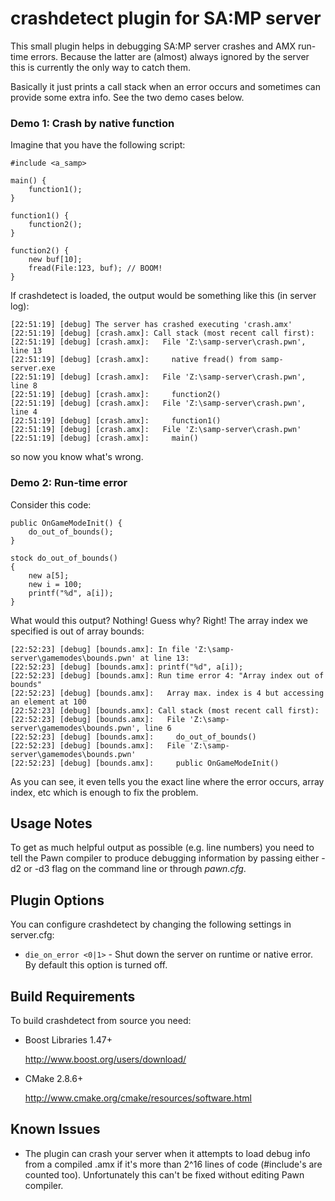 crashdetect plugin for SA:MP server
===================================

This small plugin helps in debugging SA:MP server crashes and AMX run-time errors. Because the latter are (almost) always
ignored by the server this is currently the only way to catch them.

Basically it just prints a call stack when an error occurs and sometimes can provide some extra info. See the two
demo cases below.

### Demo 1: Crash by native function ###

Imagine that you have the following script:

	#include <a_samp>

	main() {
		function1();
  	}

	function1() {
		function2();
	}

	function2() {
		new buf[10];
		fread(File:123, buf); // BOOM!
	}

If crashdetect is loaded, the output would be something like this (in server log):

	[22:51:19] [debug] The server has crashed executing 'crash.amx'
	[22:51:19] [debug] [crash.amx]: Call stack (most recent call first):
	[22:51:19] [debug] [crash.amx]:   File 'Z:\samp-server\crash.pwn', line 13
	[22:51:19] [debug] [crash.amx]:     native fread() from samp-server.exe
	[22:51:19] [debug] [crash.amx]:   File 'Z:\samp-server\crash.pwn', line 8
	[22:51:19] [debug] [crash.amx]:     function2()
	[22:51:19] [debug] [crash.amx]:   File 'Z:\samp-server\crash.pwn', line 4
	[22:51:19] [debug] [crash.amx]:     function1()
	[22:51:19] [debug] [crash.amx]:   File 'Z:\samp-server\crash.pwn'
	[22:51:19] [debug] [crash.amx]:     main()

so now you know what's wrong.


### Demo 2: Run-time error ###

Consider this code:

	public OnGameModeInit() {
		do_out_of_bounds();
	}

	stock do_out_of_bounds()
	{
		new a[5];
		new i = 100;
		printf("%d", a[i]);
 	}

What would this output? Nothing! Guess why? Right! The array index we specified is out of array bounds:

	[22:52:23] [debug] [bounds.amx]: In file 'Z:\samp-server\gamemodes\bounds.pwn' at line 13:
	[22:52:23] [debug] [bounds.amx]: printf("%d", a[i]);
	[22:52:23] [debug] [bounds.amx]: Run time error 4: "Array index out of bounds"
	[22:52:23] [debug] [bounds.amx]:   Array max. index is 4 but accessing an element at 100
	[22:52:23] [debug] [bounds.amx]: Call stack (most recent call first):
	[22:52:23] [debug] [bounds.amx]:   File 'Z:\samp-server\gamemodes\bounds.pwn', line 6
	[22:52:23] [debug] [bounds.amx]:     do_out_of_bounds()
	[22:52:23] [debug] [bounds.amx]:   File 'Z:\samp-server\gamemodes\bounds.pwn'
	[22:52:23] [debug] [bounds.amx]:     public OnGameModeInit()

As you can see, it even tells you the exact line where the error occurs, array index, etc which is
enough to fix the problem.

Usage Notes
-----------

To get as much helpful output as possible (e.g. line numbers) you need to tell the Pawn compiler to 
produce debugging information by passing either -d2 or -d3 flag on the command line or through *pawn.cfg*.

Plugin Options
--------------

You can configure crashdetect by changing the following settings in server.cfg:

*	`die_on_error <0|1>` - Shut down the server on runtime or native error. 
	By default this option is turned off.

Build Requirements
------------------

To build crashdetect from source you need:

*	Boost Libraries 1.47+

	http://www.boost.org/users/download/

*	CMake 2.8.6+

	http://www.cmake.org/cmake/resources/software.html

Known Issues
------------

*	The plugin can crash your server when it attempts to load debug info from a compiled .amx
	if it's more than 2^16 lines of code (#include's are counted too). Unfortunately this can't be 
	fixed without editing Pawn compiler. 
